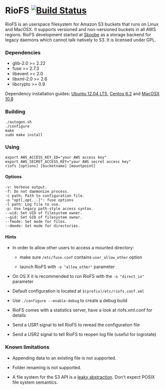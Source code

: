 # RioFS [![Build Status](https://secure.travis-ci.org/skoobe/riofs.png)](https://travis-ci.org/skoobe/riofs)

RioFS is an userspace filesystem for Amazon S3 buckets that runs on Linux and MacOSX. It supports versioned and non-versioned buckets in all AWS regions. RioFS development started at [Skoobe](https://www.skoobe.de) as a storage backend for legacy daemons which cannot talk natively to S3. It is licensed under GPL.

### Dependencies

* glib-2.0 >= 2.22
* fuse >= 2.7.3
* libevent >= 2.0
* libxml-2.0 >= 2.6
* libcrypto >= 0.9

Dependency installation guides: [Ubuntu 12.04 LTS](https://github.com/skoobe/riofs/wiki/Ubuntu-12.04-LTS), [Centos 6.2](https://github.com/skoobe/riofs/wiki/Centos-6.2) and [MacOSX 10.8](https://github.com/skoobe/riofs/wiki/MacOSX-10.8)

### Building

```
./autogen.sh
./configure
make
sudo make install
```

### Using

```
export AWS_ACCESS_KEY_ID="your AWS access key"
export AWS_SECRET_ACCESS_KEY="your AWS secret access key"
riofs [options] [bucketname] [mountpoint]
```

#### Options

```
-v: Verbose output.
-f: Do not daemonize process.
-c path: Path to configuration file.
-o "opt[,opt...]": fuse options
-l path: Log file to use.
-p: Use legacy path-style access syntax.
--uid: Set UID of filesystem owner.
--gid: Set GID of filesystem owner.
--fmode: Set mode for files.
--dmode: Set mode for directories.
```

#### Hints

*   In order to allow other users to access a mounted directory:

    - make sure `/etc/fuse.conf` contains `user_allow_other` option
  
    - launch RioFS with  `-o "allow_other"`  parameter

* On OS X it is recommended to run RioFS with the `-o "direct_io"` parameter
 
* Default configuration is located at `$(prefix)/etc/riofs.conf.xml`

* Use `./configure --enable-debug` to create a debug build

* RioFS comes with a statistics server, have a look at riofs.xml.conf for details

* Send a USR1 signal to tell RioFS to reread the configuration file

* Send a USR2 signal to tell RioFS to reopen log file (useful for logrotate)

### Known limitations

* Appending data to an existing file is not supported.

* Folder renaming is not supported.

* A file system for the S3 API is a [leaky abstraction](http://en.wikipedia.org/wiki/Leaky_abstraction). Don't expect POSIX file system semantics.

